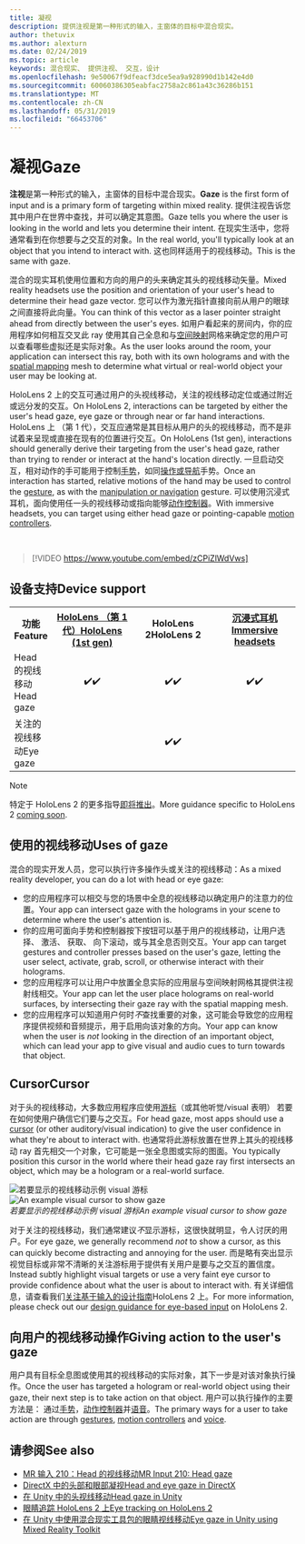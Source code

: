 ```yaml
---
title: 凝视
description: 提供注视是第一种形式的输入，主窗体的目标中混合现实。
author: thetuvix
ms.author: alexturn
ms.date: 02/24/2019
ms.topic: article
keywords: 混合现实、 提供注视、 交互，设计
ms.openlocfilehash: 9e50067f9dfeacf3dce5ea9a928990d1b142e4d0
ms.sourcegitcommit: 60060386305eabfac2758a2c861a43c36286b151
ms.translationtype: MT
ms.contentlocale: zh-CN
ms.lasthandoff: 05/31/2019
ms.locfileid: "66453706"
---
```

# <a name="gaze"></a><span data-ttu-id="64531-104">凝视</span><span class="sxs-lookup"><span data-stu-id="64531-104">Gaze</span></span>

<span data-ttu-id="64531-105">**注视**是第一种形式的输入，主窗体的目标中混合现实。</span><span class="sxs-lookup"><span data-stu-id="64531-105">**Gaze** is the first form of input and is a primary form of targeting within mixed reality.</span></span> <span data-ttu-id="64531-106">提供注视告诉您其中用户在世界中查找，并可以确定其意图。</span><span class="sxs-lookup"><span data-stu-id="64531-106">Gaze tells you where the user is looking in the world and lets you determine their intent.</span></span> <span data-ttu-id="64531-107">在现实生活中，您将通常看到在你想要与之交互的对象。</span><span class="sxs-lookup"><span data-stu-id="64531-107">In the real world, you'll typically look at an object that you intend to interact with.</span></span> <span data-ttu-id="64531-108">这也同样适用于的视线移动。</span><span class="sxs-lookup"><span data-stu-id="64531-108">This is the same with gaze.</span></span>

<span data-ttu-id="64531-109">混合的现实耳机使用位置和方向的用户的头来确定其头的视线移动矢量。</span><span class="sxs-lookup"><span data-stu-id="64531-109">Mixed reality headsets use the position and orientation of your user's head to determine their head gaze vector.</span></span> <span data-ttu-id="64531-110">您可以作为激光指针直接向前从用户的眼球之间直接将此向量。</span><span class="sxs-lookup"><span data-stu-id="64531-110">You can think of this vector as a laser pointer straight ahead from directly between the user's eyes.</span></span> <span data-ttu-id="64531-111">如用户看起来的房间内，你的应用程序如何相互交叉此 ray 使用其自己全息和与[空间映射](spatial-mapping.md)网格来确定您的用户可以查看哪些虚拟还是实际对象。</span><span class="sxs-lookup"><span data-stu-id="64531-111">As the user looks around the room, your application can intersect this ray, both with its own holograms and with the [spatial mapping](spatial-mapping.md) mesh to determine what virtual or real-world object your user may be looking at.</span></span>

<span data-ttu-id="64531-112">HoloLens 2 上的交互可通过用户的头视线移动，关注的视线移动定位或通过附近或远分发的交互。</span><span class="sxs-lookup"><span data-stu-id="64531-112">On HoloLens 2, interactions can be targeted by either the user's head gaze, eye gaze or through near or far hand interactions.</span></span>
<span data-ttu-id="64531-113">HoloLens 上 （第 1 代），交互应通常是其目标从用户的头的视线移动，而不是非试着来呈现或直接在现有的位置进行交互。</span><span class="sxs-lookup"><span data-stu-id="64531-113">On HoloLens (1st gen), interactions should generally derive their targeting from the user's head gaze, rather than trying to render or interact at the hand's location directly.</span></span> <span data-ttu-id="64531-114">一旦启动交互，相对动作的手可能用于控制[手势](gestures.md)，如同[操作或导航](gestures.md#composite-gestures)手势。</span><span class="sxs-lookup"><span data-stu-id="64531-114">Once an interaction has started, relative motions of the hand may be used to control the [gesture](gestures.md), as with the [manipulation or navigation](gestures.md#composite-gestures) gesture.</span></span> <span data-ttu-id="64531-115">可以使用沉浸式耳机，面向使用任一头的视线移动或指向能够[动作控制器](motion-controllers.md)。</span><span class="sxs-lookup"><span data-stu-id="64531-115">With immersive headsets, you can target using either head gaze or pointing-capable [motion controllers](motion-controllers.md).</span></span>

<br>

>[!VIDEO https://www.youtube.com/embed/zCPiZlWdVws]

## <a name="device-support"></a><span data-ttu-id="64531-116">设备支持</span><span class="sxs-lookup"><span data-stu-id="64531-116">Device support</span></span>

<table>
<tr>
<th><span data-ttu-id="64531-117">功能</span><span class="sxs-lookup"><span data-stu-id="64531-117">Feature</span></span></th><th style="width:150px"> <span data-ttu-id="64531-118"><a href="hololens-hardware-details.md">HoloLens （第 1 代）</a></span><span class="sxs-lookup"><span data-stu-id="64531-118"><a href="hololens-hardware-details.md">HoloLens (1st gen)</a></span></span></th><th style="width:150px"><span data-ttu-id="64531-119">HoloLens 2</span><span class="sxs-lookup"><span data-stu-id="64531-119">HoloLens 2</span></span></th><th style="width:150px"> <span data-ttu-id="64531-120"><a href="immersive-headset-hardware-details.md">沉浸式耳机</a></span><span class="sxs-lookup"><span data-stu-id="64531-120"><a href="immersive-headset-hardware-details.md">Immersive headsets</a></span></span></th>
</tr><tr>
<td> <span data-ttu-id="64531-121">Head 的视线移动</span><span class="sxs-lookup"><span data-stu-id="64531-121">Head gaze</span></span></td><td style="text-align: center;"> <span data-ttu-id="64531-122">✔️</span><span class="sxs-lookup"><span data-stu-id="64531-122">✔️</span></span></td><td style="text-align: center;"> <span data-ttu-id="64531-123">✔️</span><span class="sxs-lookup"><span data-stu-id="64531-123">✔️</span></span></td><td style="text-align: center;"> <span data-ttu-id="64531-124">✔️</span><span class="sxs-lookup"><span data-stu-id="64531-124">✔️</span></span></td>
</tr><tr>
<td> <span data-ttu-id="64531-125">关注的视线移动</span><span class="sxs-lookup"><span data-stu-id="64531-125">Eye gaze</span></span></td><td></td><td style="text-align: center;"><span data-ttu-id="64531-126">✔️</span><span class="sxs-lookup"><span data-stu-id="64531-126">✔️</span></span></td><td></td>
</tr>
</table>

> [!NOTE]
> <span data-ttu-id="64531-127">特定于 HoloLens 2 的更多指导[即将推出](index.md#news-and-notes)。</span><span class="sxs-lookup"><span data-stu-id="64531-127">More guidance specific to HoloLens 2 [coming soon](index.md#news-and-notes).</span></span>


## <a name="uses-of-gaze"></a><span data-ttu-id="64531-128">使用的视线移动</span><span class="sxs-lookup"><span data-stu-id="64531-128">Uses of gaze</span></span>

<span data-ttu-id="64531-129">混合的现实开发人员，您可以执行许多操作头或关注的视线移动：</span><span class="sxs-lookup"><span data-stu-id="64531-129">As a mixed reality developer, you can do a lot with head or eye gaze:</span></span>
* <span data-ttu-id="64531-130">您的应用程序可以相交与您的场景中全息的视线移动以确定用户的注意力的位置。</span><span class="sxs-lookup"><span data-stu-id="64531-130">Your app can intersect gaze with the holograms in your scene to determine where the user's attention is.</span></span>
* <span data-ttu-id="64531-131">你的应用可面向手势和控制器按下按钮可以基于用户的视线移动，让用户选择、 激活、 获取、 向下滚动，或与其全息否则交互。</span><span class="sxs-lookup"><span data-stu-id="64531-131">Your app can target gestures and controller presses based on the user's gaze, letting the user select, activate, grab, scroll, or otherwise interact with their holograms.</span></span>
* <span data-ttu-id="64531-132">您的应用程序可以让用户中放置全息实际的应用层与空间映射网格其提供注视射线相交。</span><span class="sxs-lookup"><span data-stu-id="64531-132">Your app can let the user place holograms on real-world surfaces, by intersecting their gaze ray with the spatial mapping mesh.</span></span>
* <span data-ttu-id="64531-133">您的应用程序可以知道用户何时*不*查找重要的对象，这可能会导致您的应用程序提供视频和音频提示，用于启用向该对象的方向。</span><span class="sxs-lookup"><span data-stu-id="64531-133">Your app can know when the user is *not* looking in the direction of an important object, which can lead your app to give visual and audio cues to turn towards that object.</span></span>

## <a name="cursor"></a><span data-ttu-id="64531-134">Cursor</span><span class="sxs-lookup"><span data-stu-id="64531-134">Cursor</span></span>

<span data-ttu-id="64531-135">对于头的视线移动，大多数应用程序应使用[游标](cursors.md)（或其他听觉/visual 表明） 若要在如何使用户确信它们要与之交互。</span><span class="sxs-lookup"><span data-stu-id="64531-135">For head gaze, most apps should use a [cursor](cursors.md) (or other auditory/visual indication) to give the user confidence in what they're about to interact with.</span></span> <span data-ttu-id="64531-136">也通常将此游标放置在世界上其头的视线移动 ray 首先相交一个对象，它可能是一张全息图或实际的图面。</span><span class="sxs-lookup"><span data-stu-id="64531-136">You typically position this cursor in the world where their head gaze ray first intersects an object, which may be a hologram or a real-world surface.</span></span>

<span data-ttu-id="64531-137">![若要显示的视线移动示例 visual 游标](images/cursor.jpg)</span><span class="sxs-lookup"><span data-stu-id="64531-137">![An example visual cursor to show gaze](images/cursor.jpg)</span></span><br>
<span data-ttu-id="64531-138">*若要显示的视线移动示例 visual 游标*</span><span class="sxs-lookup"><span data-stu-id="64531-138">*An example visual cursor to show gaze*</span></span>

<span data-ttu-id="64531-139">对于关注的视线移动，我们通常建议*不*显示游标，这很快就明显，令人讨厌的用户。</span><span class="sxs-lookup"><span data-stu-id="64531-139">For eye gaze, we generally recommend *not* to show a cursor, as this can quickly become distracting and annoying for the user.</span></span> <span data-ttu-id="64531-140">而是略有突出显示视觉目标或非常不清晰的关注游标用于提供有关用户是要与之交互的置信度。</span><span class="sxs-lookup"><span data-stu-id="64531-140">Instead subtly highlight visual targets or use a very faint eye cursor to provide confidence about what the user is about to interact with.</span></span> <span data-ttu-id="64531-141">有关详细信息，请查看我们[关注基于输入的设计指南](eye-tracking.md)HoloLens 2 上。</span><span class="sxs-lookup"><span data-stu-id="64531-141">For more information, please check out our [design guidance for eye-based input](eye-tracking.md) on HoloLens 2.</span></span>

## <a name="giving-action-to-the-users-gaze"></a><span data-ttu-id="64531-142">向用户的视线移动操作</span><span class="sxs-lookup"><span data-stu-id="64531-142">Giving action to the user's gaze</span></span>

<span data-ttu-id="64531-143">用户具有目标全息图或使用其的视线移动的实际对象，其下一步是对该对象执行操作。</span><span class="sxs-lookup"><span data-stu-id="64531-143">Once the user has targeted a hologram or real-world object using their gaze, their next step is to take action on that object.</span></span> <span data-ttu-id="64531-144">用户可以执行操作的主要方法是： 通过[手势](gestures.md)，[动作控制器](motion-controllers.md)并[语音](voice-input.md)。</span><span class="sxs-lookup"><span data-stu-id="64531-144">The primary ways for a user to take action are through [gestures](gestures.md), [motion controllers](motion-controllers.md) and [voice](voice-input.md).</span></span>

## <a name="see-also"></a><span data-ttu-id="64531-145">请参阅</span><span class="sxs-lookup"><span data-stu-id="64531-145">See also</span></span>
* [<span data-ttu-id="64531-146">MR 输入 210：Head 的视线移动</span><span class="sxs-lookup"><span data-stu-id="64531-146">MR Input 210: Head gaze</span></span>](holograms-210.md)
* [<span data-ttu-id="64531-147">DirectX 中的头部和眼部凝视</span><span class="sxs-lookup"><span data-stu-id="64531-147">Head and eye gaze in DirectX</span></span>](gaze-in-directx.md)
* [<span data-ttu-id="64531-148">在 Unity 中的头视线移动</span><span class="sxs-lookup"><span data-stu-id="64531-148">Head gaze in Unity</span></span>](gaze-in-unity.md)
* [<span data-ttu-id="64531-149">眼睛追踪 HoloLens 2 上</span><span class="sxs-lookup"><span data-stu-id="64531-149">Eye tracking on HoloLens 2</span></span>](eye-tracking.md)
* [<span data-ttu-id="64531-150">在 Unity 中使用混合现实工具包的眼睛视线移动</span><span class="sxs-lookup"><span data-stu-id="64531-150">Eye gaze in Unity using Mixed Reality Toolkit</span></span>](https://aka.ms/mrtk-eyes)
